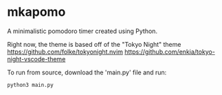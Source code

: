 # mkapomo
A minimalistic pomodoro timer created using Python.

Right now, the theme is based off of the "Tokyo Night" theme
https://github.com/folke/tokyonight.nvim
https://github.com/enkia/tokyo-night-vscode-theme

To run from source, download the 'main.py' file and run:
```console
python3 main.py
```
